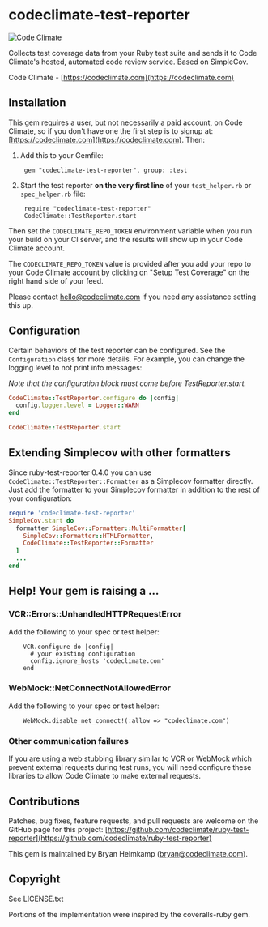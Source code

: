 # codeclimate-test-reporter

[![Code Climate](https://codeclimate.com/github/codeclimate/ruby-test-reporter.png)](https://codeclimate.com/github/codeclimate/ruby-test-reporter)

Collects test coverage data from your Ruby test suite and sends it to Code
Climate's hosted, automated code review service. Based on SimpleCov.

Code Climate - [https://codeclimate.com](https://codeclimate.com)

## Installation

This gem requires a user, but not necessarily a paid account, on Code Climate, so if you don't have one the
first step is to signup at: [https://codeclimate.com](https://codeclimate.com). Then:

1. Add this to your Gemfile:

        gem "codeclimate-test-reporter", group: :test

1. Start the test reporter **on the very first line** of your `test_helper.rb` or
  `spec_helper.rb` file:

        require "codeclimate-test-reporter"
        CodeClimate::TestReporter.start

Then set the `CODECLIMATE_REPO_TOKEN` environment variable when you run your build
on your CI server, and the results will show up in your Code Climate account.

The `CODECLIMATE_REPO_TOKEN` value is provided after you add your repo to your
Code Climate account by clicking on "Setup Test Coverage" on the right hand side of your feed.

Please contact hello@codeclimate.com if you need any assistance setting this up.

## Configuration

Certain behaviors of the test reporter can be configured. See the `Configuration`
class for more details. For example, you can change the logging level to not
print info messages:

*Note that the configuration block must come before TestReporter.start.*

```ruby
CodeClimate::TestReporter.configure do |config|
  config.logger.level = Logger::WARN
end

CodeClimate::TestReporter.start
```

## Extending Simplecov with other formatters

Since ruby-test-reporter 0.4.0 you can use `CodeClimate::TestReporter::Formatter` as a Simplecov formatter directly. Just add the formatter to your Simplecov formatter in addition to the rest of your configuration:

```ruby
require 'codeclimate-test-reporter'
SimpleCov.start do
  formatter SimpleCov::Formatter::MultiFormatter[
    SimpleCov::Formatter::HTMLFormatter,
    CodeClimate::TestReporter::Formatter
  ]
  ...
end
```

## Help! Your gem is raising a ...

### VCR::Errors::UnhandledHTTPRequestError

Add the following to your spec or test helper:

        VCR.configure do |config|
          # your existing configuration
          config.ignore_hosts 'codeclimate.com'
        end

### WebMock::NetConnectNotAllowedError

Add the following to your spec or test helper:

        WebMock.disable_net_connect!(:allow => "codeclimate.com")

### Other communication failures

If you are using a web stubbing library similar to VCR or WebMock which prevent external requests during test runs, you will need configure these libraries to allow Code Climate to make external requests.

## Contributions

Patches, bug fixes, feature requests, and pull requests are welcome on the
GitHub page for this project: [https://github.com/codeclimate/ruby-test-reporter](https://github.com/codeclimate/ruby-test-reporter)

This gem is maintained by Bryan Helmkamp (bryan@codeclimate.com).

## Copyright

See LICENSE.txt

Portions of the implementation were inspired by the coveralls-ruby gem.
